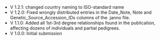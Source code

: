 - V 1.2.1: changed country naming to ISO-standard name
- V 1.2.0: Fixed wrongly distributed entries in the Date_Note, Note and Genetic_Source_Accession_IDs columns of the .janno file.
- V 1.1.0: Added all 1st-3rd degree relationships found in the publication, affecting dozens of individuals and partial pedigrees.
- V 1.0.0: Initial submission